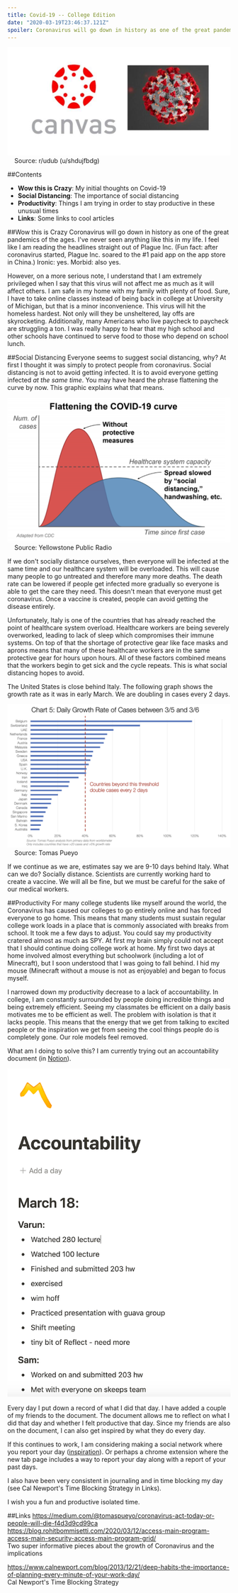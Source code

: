 ```yaml
---
title: Covid-19 -- College Edition
date: "2020-03-19T23:46:37.121Z"
spoiler: Coronavirus will go down in history as one of the great pandemics. Also, a little about how I'm staying productive in this unusual time. 
---
```


![Canvas Meme](canvasMeme.jpg)
&nbsp;&nbsp;&nbsp;&nbsp;Source: r/udub (u/shdujfbdg)

##Contents
* __Wow this is Crazy__: My initial thoughts on Covid-19  
* __Social Distancing__: The importance of social distancing  
* __Productivity__: Things I am trying in order to stay productive in these unusual times  
* __Links__: Some links to cool articles

##Wow this is Crazy
Coronavirus will go down in history as one of the great pandemics of the ages. I've never seen anything like this in my life. I feel like I am reading the headlines straight out of Plague Inc. (Fun fact: after coronavirus started, Plague Inc. soared to the #1 paid app on the app store in China.) Ironic: yes. Morbid: also yes. 

However, on a more serious note, I understand that I am extremely privileged when I say that this virus will not affect me as much as it will affect others. I am safe in my home with my family with plenty of food. Sure, I have to take online classes instead of being back in college at University of Michigan, but that is a minor inconvenience. This virus will hit the homeless hardest. Not only will they be unsheltered, lay offs are skyrocketing. Additionally, many Americans who live paycheck to paycheck are struggling a ton. I was really happy to hear that my high school and other schools have continued to serve food to those who depend on school lunch. 

##Social Distancing
Everyone seems to suggest social distancing, why? At first I thought it was simply to protect people from coronavirus. Social distancing is not to avoid getting infected. It is to avoid everyone getting infected _at the same time_. You may have heard the phrase flattening the curve by now. This graphic explains what that means.

![Flattening the Curve](covidCurve.png)
&nbsp;&nbsp;&nbsp;&nbsp;Source: Yellowstone Public Radio

If we don't socially distance ourselves, then everyone will be infected at the same time and our healthcare system will be overloaded. This will cause many people to go untreated and therefore many more deaths. The death rate can be lowered if people get infected more gradually so everyone is able to get the care they need. This doesn't mean that everyone must get coronavirus. Once a vaccine is created, people can avoid getting the disease entirely. 

Unfortunately, Italy is one of the countries that has already reached the point of healthcare system overload. Healthcare workers are being severely overworked, leading to lack of sleep which compromises their immune systems. On top of that the shortage of protective gear like face masks and aprons means that many of these healthcare workers are in the same protective gear for hours upon hours. All of these factors combined means that the workers begin to get sick and the cycle repeats. This is what social distancing hopes to avoid. 

The United States is close behind Italy. The following graph shows the growth rate as it was in early March. We are doubling in cases every 2 days. 

![Chart of Covid Increase Rate](tomasChart.png)
&nbsp;&nbsp;&nbsp;&nbsp;Source: Tomas Pueyo

If we continue as we are, estimates say we are 9-10 days behind Italy. What can we do? Socially distance. Scientists are currently working hard to create a vaccine. We will all be fine, but we must be careful for the sake of our medical workers. 

##Productivity
For many college students like myself around the world, the Coronavirus has caused our colleges to go entirely online and has forced everyone to go home. This means that many students must sustain regular college work loads in a place that is commonly associated with breaks from school. It took me a few days to adjust. You could say my productivity cratered almost as much as SPY. At first my brain simply could not accept that I should continue doing college work at home. My first two days at home involved almost everything but schoolwork (including a lot of Minecraft), but I soon understood that I was going to fall behind. I hid my mouse (Minecraft without a mouse is not as enjoyable) and began to focus myself. 

I narrowed down my productivity decrease to a lack of accountability. In college, I am constantly surrounded by people doing incredible things and being extremely efficient. Seeing my classmates be efficient on a daily basis motivates me to be efficient as well. The problem with isolation is that it lacks people. This means that the energy that we get from talking to excited people or the inspiration we get from seeing the cool things people do is completely gone. Our role models feel removed. 

What am I doing to solve this? I am currently trying out an accountability document (in [Notion](https://www.notion.so/desktop)).

![Notion Accountability Document](accountability.png)

Every day I put down a record of what I did that day. I have added a couple of my friends to the document. The document allows me to reflect on what I did that day and whether I felt productive that day. Since my friends are also on the document, I can also get inspired by what they do every day. 

If this continues to work, I am considering making a social network where you report your day ([inspiration](https://wip.chat/)). Or perhaps a chrome extension where the new tab page includes a way to report your day along with a report of your past days.

I also have been very consistent in journaling and in time blocking my day (see Cal Newport's Time Blocking Strategy in Links). 

I wish you a fun and productive isolated time.

##Links
<https://medium.com/@tomaspueyo/coronavirus-act-today-or-people-will-die-f4d3d9cd99ca>  
<https://blog.rohitbommisetti.com/2020/03/12/access-main-program-access-main-security-access-main-program-grid/>  
Two super informative pieces about the growth of Coronavirus and the implications

<https://www.calnewport.com/blog/2013/12/21/deep-habits-the-importance-of-planning-every-minute-of-your-work-day/>  
Cal Newport's Time Blocking Strategy





